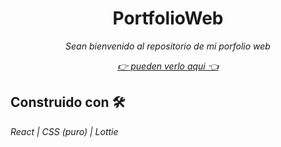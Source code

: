 <h1 align="center"> PortfolioWeb </h1>

_<p align="center">Sean bienvenido al repositorio de mi porfolio web</p>_

_[<p align="center">:point_right: pueden verlo aqui :point_left:</p>](https://www.rodriguezibrahin.com.ar/)_

## Construido con 🛠️

_React | CSS (puro) | Lottie_

